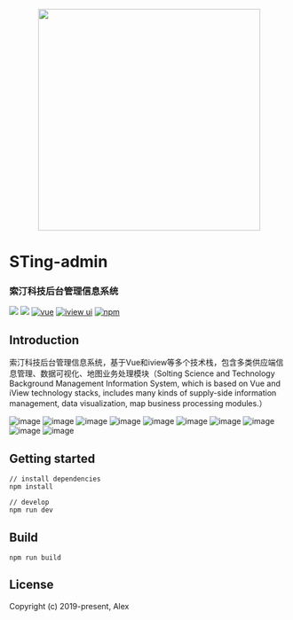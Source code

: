 <p align="center">
    <a href="https://www.zhonghangalex.com">
        <img width="400" src="https://github.com/zhonghangAlex/STing-admin/blob/master/src/assets/images/logo.png">
    </a>
</p>

<h1>
STing-admin
    <h3>索汀科技后台管理信息系统</h3>
</h1>

[![](https://img.shields.io/github/release/iview/iview-admin.svg)](https://github.com/iview/iview-admin/releases)
[![](https://img.shields.io/travis/iview/iview-admin.svg?style=flat-square)](https://travis-ci.org/iview/iview-admin)
[![vue](https://img.shields.io/badge/vue-2.5.17-brightgreen.svg?style=flat-square)](https://github.com/vuejs/vue)
[![iview ui](https://img.shields.io/badge/iview-3.2.2-brightgreen.svg?style=flat-square)](https://github.com/iview/iview)
[![npm](https://img.shields.io/npm/l/express.svg)]()

## Introduction

索汀科技后台管理信息系统，基于Vue和iview等多个技术栈，包含多类供应端信息管理、数据可视化、地图业务处理模块（Solting Science and Technology Background Management Information System, which is based on Vue and iView technology stacks, includes many kinds of supply-side information management, data visualization, map business processing modules.）

![image](https://github.com/zhonghangAlex/STing-admin/blob/master/src/assets/images/show1.jpg)
![image](https://github.com/zhonghangAlex/STing-admin/blob/master/src/assets/images/show2.jpg)
![image](https://github.com/zhonghangAlex/STing-admin/blob/master/src/assets/images/show3.jpg)
![image](https://github.com/zhonghangAlex/STing-admin/blob/master/src/assets/images/show4.jpg)
![image](https://github.com/zhonghangAlex/STing-admin/blob/master/src/assets/images/show5.jpg)
![image](https://github.com/zhonghangAlex/STing-admin/blob/master/src/assets/images/show6.jpg)
![image](https://github.com/zhonghangAlex/STing-admin/blob/master/src/assets/images/show7.jpg)
![image](https://github.com/zhonghangAlex/STing-admin/blob/master/src/assets/images/show8.jpg)
![image](https://github.com/zhonghangAlex/STing-admin/blob/master/src/assets/images/show9.jpg)
![image](https://github.com/zhonghangAlex/STing-admin/blob/master/src/assets/images/show10.jpg)

## Getting started
```bush
// install dependencies
npm install

// develop
npm run dev
```

## Build
```bush
npm run build
```

## License
Copyright (c) 2019-present, Alex
